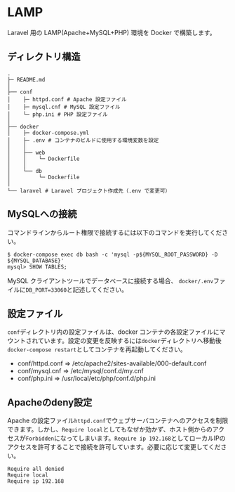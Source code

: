 # LAMP
Laravel 用の LAMP(Apache+MySQL+PHP) 環境を Docker で構築します。

## ディレクトリ構造
```
.
├─ README.md
│
├── conf
│    ├─ httpd.conf # Apache 設定ファイル
│    ├─ mysql.cnf # MySQL 設定ファイル
│    └─ php.ini # PHP 設定ファイル
│
├── docker
│    ├─ docker-compose.yml
│    ├─ .env # コンテナのビルドに使用する環境変数を設定
│    │
│    ├── web
│    │    └─ Dockerfile
│    │
│    └── db
│         └─ Dockerfile
│
└── laravel # Laravel プロジェクト作成先（.env で変更可）
```

## MySQLへの接続
コマンドラインからルート権限で接続するには以下のコマンドを実行してください。
```
$ docker-compose exec db bash -c 'mysql -p${MYSQL_ROOT_PASSWORD} -D ${MYSQL_DATABASE}'
mysql> SHOW TABLES;
```
MySQL クライアントツールでデータベースに接続する場合、 `docker/.env`ファイルに`DB_PORT=33060`と記述してください。


## 設定ファイル
`conf`ディレクトリ内の設定ファイルは、docker コンテナの各設定ファイルにマウントされています。設定の変更を反映するには`docker`ディレクトリへ移動後`docker-compose restart`としてコンテナを再起動してください。
- conf/httpd.conf  => /etc/apache2/sites-available/000-default.conf
- conf/mysql.cnf   => /etc/mysql/conf.d/my.cnf
- conf/php.ini     => /usr/local/etc/php/conf.d/php.ini

## Apacheのdeny設定
Apache の設定ファイル`httpd.conf`でウェブサーバコンテナへのアクセスを制限できます。しかし、`Require local`としてもなぜか効かず、ホスト側からのアクセスが`Forbidden`になってしまいます。`Require ip 192.168`としてローカルIPのアクセスを許可することで接続を許可しています。必要に応じて変更してください。
```
Require all denied
Require local
Require ip 192.168
```